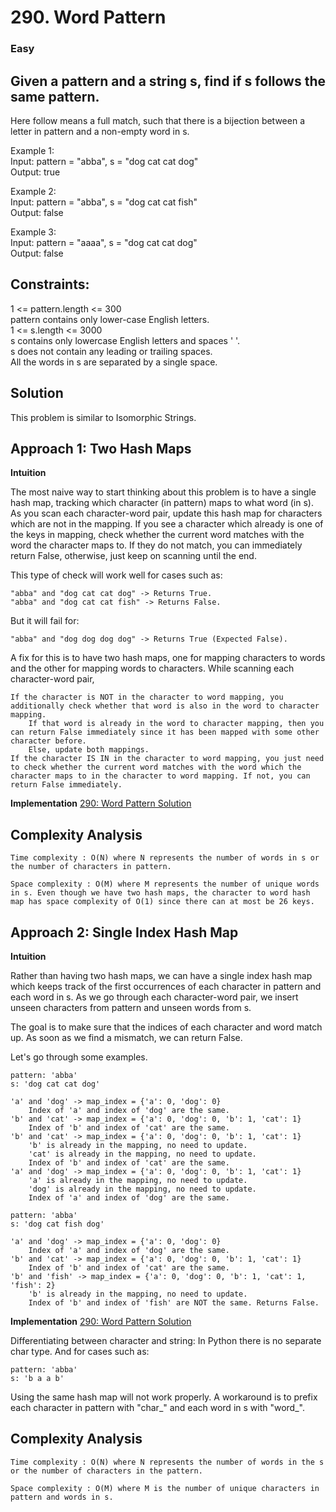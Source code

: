 # 290. Word Pattern

### Easy

## Given a pattern and a string s, find if s follows the same pattern.

Here follow means a full match, such that there is a bijection between a letter in pattern and a non-empty word in s.

Example 1: <br/>
Input: pattern = "abba", s = "dog cat cat dog" <br/>
Output: true

Example 2: <br/>
Input: pattern = "abba", s = "dog cat cat fish" <br/>
Output: false

Example 3: <br/>
Input: pattern = "aaaa", s = "dog cat cat dog" <br/>
Output: false

## Constraints:

1 <= pattern.length <= 300 <br/>
pattern contains only lower-case English letters. <br/>
1 <= s.length <= 3000 <br/>
s contains only lowercase English letters and spaces ' '. <br/>
s does not contain any leading or trailing spaces. <br/>
All the words in s are separated by a single space. <br/>

## Solution

This problem is similar to Isomorphic Strings.

## Approach 1: Two Hash Maps

**Intuition**

The most naive way to start thinking about this problem is to have a single hash map, tracking which character (in
pattern) maps to what word (in s). As you scan each character-word pair, update this hash map for characters which are
not in the mapping. If you see a character which already is one of the keys in mapping, check whether the current word
matches with the word the character maps to. If they do not match, you can immediately return False, otherwise, just
keep on scanning until the end.

This type of check will work well for cases such as:

    "abba" and "dog cat cat dog" -> Returns True.
    "abba" and "dog cat cat fish" -> Returns False.

But it will fail for:

    "abba" and "dog dog dog dog" -> Returns True (Expected False).

A fix for this is to have two hash maps, one for mapping characters to words and the other for mapping words to
characters. While scanning each character-word pair,

    If the character is NOT in the character to word mapping, you additionally check whether that word is also in the word to character mapping.
        If that word is already in the word to character mapping, then you can return False immediately since it has been mapped with some other character before.
        Else, update both mappings.
    If the character IS IN in the character to word mapping, you just need to check whether the current word matches with the word which the character maps to in the character to word mapping. If not, you can return False immediately.

**Implementation**
[290: Word Pattern Solution](../../../../src/main/java/WordPattern.java)  <br/>

## Complexity Analysis

    Time complexity : O(N) where N represents the number of words in s or the number of characters in pattern.

    Space complexity : O(M) where M represents the number of unique words in s. Even though we have two hash maps, the character to word hash map has space complexity of O(1) since there can at most be 26 keys.

## Approach 2: Single Index Hash Map

**Intuition**

Rather than having two hash maps, we can have a single index hash map which keeps track of the first occurrences of each
character in pattern and each word in s. As we go through each character-word pair, we insert unseen characters from
pattern and unseen words from s.

The goal is to make sure that the indices of each character and word match up. As soon as we find a mismatch, we can
return False.

Let's go through some examples.

    pattern: 'abba'
    s: 'dog cat cat dog'

    'a' and 'dog' -> map_index = {'a': 0, 'dog': 0}
        Index of 'a' and index of 'dog' are the same.
    'b' and 'cat' -> map_index = {'a': 0, 'dog': 0, 'b': 1, 'cat': 1}
        Index of 'b' and index of 'cat' are the same.
    'b' and 'cat' -> map_index = {'a': 0, 'dog': 0, 'b': 1, 'cat': 1}
        'b' is already in the mapping, no need to update.
        'cat' is already in the mapping, no need to update.
        Index of 'b' and index of 'cat' are the same.
    'a' and 'dog' -> map_index = {'a': 0, 'dog': 0, 'b': 1, 'cat': 1}
        'a' is already in the mapping, no need to update.
        'dog' is already in the mapping, no need to update.
        Index of 'a' and index of 'dog' are the same.

    pattern: 'abba'
    s: 'dog cat fish dog'

    'a' and 'dog' -> map_index = {'a': 0, 'dog': 0}
        Index of 'a' and index of 'dog' are the same.
    'b' and 'cat' -> map_index = {'a': 0, 'dog': 0, 'b': 1, 'cat': 1}
        Index of 'b' and index of 'cat' are the same.
    'b' and 'fish' -> map_index = {'a': 0, 'dog': 0, 'b': 1, 'cat': 1, 'fish': 2}
        'b' is already in the mapping, no need to update.
        Index of 'b' and index of 'fish' are NOT the same. Returns False.

**Implementation**
[290: Word Pattern Solution](../../../../src/main/java/WordPattern.java)  <br/>

Differentiating between character and string: In Python there is no separate char type. And for cases such as:

    pattern: 'abba'
    s: 'b a a b'

Using the same hash map will not work properly. A workaround is to prefix each character in pattern with "char_" and
each word in s with "word_".

## Complexity Analysis

    Time complexity : O(N) where N represents the number of words in the s or the number of characters in the pattern.

    Space complexity : O(M) where M is the number of unique characters in pattern and words in s.
